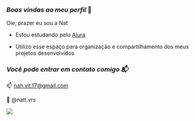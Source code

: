 ### _Boas vindas ao meu perfil_ 💙

  Oie, prazer eu sou a Nat

- Estou estudando pelo [Alura](https://www.alura.com.br)

- Utilizo esse espaço para organização e compartilhamento dos meus projetos desenvolvidos 


### _Você pode entrar em contato comigo_ 📬

📫 nah.vit.17@gmail.com

📱  @natt.vrs 


![](https://media1.tenor.com/m/hcY6CN5Jf_EAAAAC/vai-corinthians-timao.gif)

